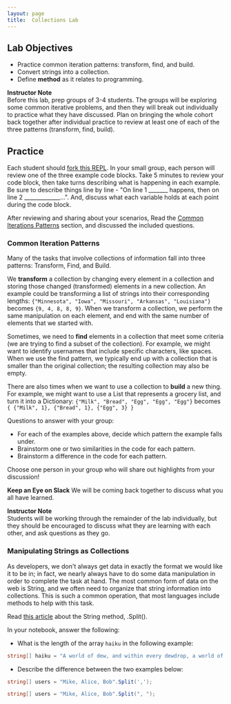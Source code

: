 ```yaml
---
layout: page
title:  Collections Lab
---
```


## Lab Objectives
* Practice common iteration patterns: transform, find, and build.
* Convert strings into a collection.
* Define **method** as it relates to programming.

<aside class="instructor-notes">
    <p><strong>Instructor Note</strong><br>Before this lab, prep groups of 3-4 students.  The groups will be exploring some common iterative problems, and then they will break out individually to practice what they have discussed.  Plan on bringing the whole cohort back together after individual practice to review at least one of each of the three patterns (transform, find, build).</p>
</aside>

## Practice

<!-- In your small group, each person will review one of the three code blocks below.  Take 5 minutes to review your code block, then take turns describing what is happening in each example.  Be sure to describe things line by line - "On line 1 _______ happens, then on line 2 _____________...". And, discuss what each variable holds at each point during the code block. -->
Each student should [fork this REPL](https://replit.com/@launch-team/M1W2-CollectionsLab). In your small group, each person will review one of the three example code blocks.  Take 5 minutes to review your code block, then take turns describing what is happening in each example.  Be sure to describe things line by line - "On line 1 _______ happens, then on line 2 _____________...". And, discuss what each variable holds at each point during the code block.

After reviewing and sharing about your scenarios, Read the [Common Iterations Patterns](#common-iteration-patterns) section, and discussed the included questions.

<!-- 
Example One
```c#
var names = new List<string> {"alice", "bob", "charlie"};

var uppercaseNames = new List<string> ();

foreach (var name in names)
{
    uppercaseNames.Add(name.ToUpper());
}

Console.WriteLine(uppercaseNames);
```

Example Two
```c#
var nums = new List<int> {1, 2, 3, 4, 5, 6};

var evenNums = new List<int> ();

foreach (var num in nums)
{
    if (num % 2 == 0)
    {
        evenNums.Add(num);
    }
}

Console.WriteLine(evenNums);
```

Example Three
```c#
var nums = new List<int> {1, 3, 5, 7, 9};

var sum = 0;

foreach (var num in nums)
{
    sum += num;
}

Console.WriteLine(sum);
``` 
-->

### Common Iteration Patterns

Many of the tasks that involve collections of information fall into three patterns: Transform, Find, and Build.

We **transform** a collection by changing every element in a collection and storing those changed (transformed) elements in a new collection.  An example could be transforming a list of strings into their corresponding lengths: ```{"Minnesota", "Iowa", "Missouri", "Arkansas", "Louisiana"}``` becomes ```{9, 4, 8, 8, 9}```. When we transform a collection, we perform the same manipulation on each element, and end with the same number of elements that we started with.

Sometimes, we need to **find** elements in a collection that meet some criteria (we are trying to find a subset of the collection).  For example, we might want to identify usernames that include specific characters, like spaces.  When we use the find pattern, we typically end up with a collection that is smaller than the original collection; the resulting collection may also be empty.

There are also times when we want to use a collection to **build** a new thing.  For example, we might want to use a List that represents a grocery list, and turn it into a Dictionary: ```{"Milk", "Bread", "Egg", "Egg", "Egg"}``` becomes ```{ {"Milk", 1}, {"Bread", 1}, {"Egg", 3} }```

Questions to answer with your group:
* For each of the examples above, decide which pattern the example falls under.
* Brainstorm one or two similarities in the code for each pattern.
* Brainstorm a difference in the code for each pattern.

Choose one person in your group who will share out highlights from your discussion!

**Keep an Eye on Slack** We will be coming back together to discuss what you all have learned.

<aside class="instructor-notes">
    <p><strong>Instructor Note</strong><br>Students will be working through the remainder of the lab individually, but they should be encouraged to discuss what they are learning with each other, and ask questions as they go.</p>
</aside>

### Manipulating Strings as Collections

As developers, we don't always get data in exactly the format we would like it to be in; in fact, we nearly always have to do some data manipulation in order to complete the task at hand.  The most common form of data on the web is String, and we often need to organize that string information into collections.  This is such a common operation, that most languages include methods to help with this task.

Read [this article](https://docs.microsoft.com/en-us/dotnet/csharp/how-to/parse-strings-using-split) about the String method, .Split().

In your notebook, answer the following:
* What is the length of the array `haiku` in the following example:
```c#
string[] haiku = "A world of dew, and within every dewdrop, a world of struggle".Split(", ");
```
* Describe the difference between the two examples below:
```c#
string[] users = "Mike, Alice, Bob".Split(',');
```
```c#
string[] users = "Mike, Alice, Bob".Split(", ");
```



